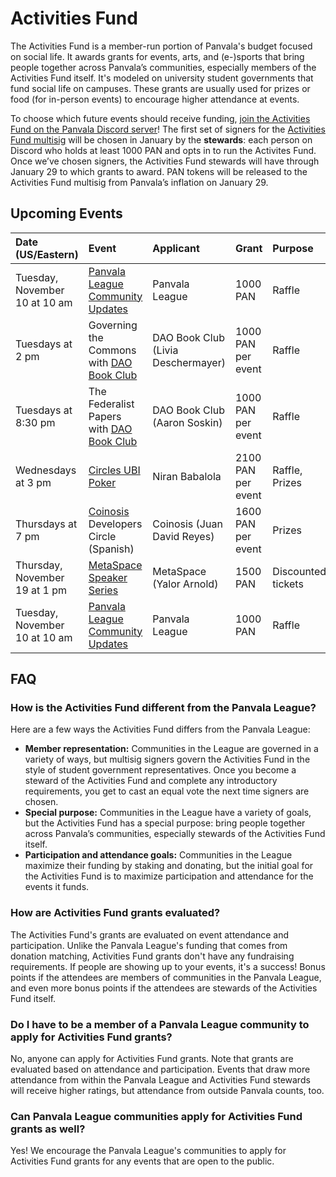 # Activities Fund

The Activities Fund is a member-run portion of Panvala's budget focused on social life. It awards grants for events, arts, and \(e-\)sports that bring people together across Panvala’s communities, especially members of the Activities Fund itself. It's modeled on university student governments that fund social life on campuses. These grants are usually used for prizes or food \(for in-person events\) to encourage higher attendance at events.

To choose which future events should receive funding, [join the Activities Fund on the Panvala Discord server](https://discord.gg/yZmYZbf)! The first set of signers for the [Activities Fund multisig](https://gnosis-safe.io/app/#/safes/0xe44f10A925411A3a0086E5EDba8A4399C6F75ad6/transactions) will be chosen in January by the **stewards**: each person on Discord who holds at least 1000 PAN and opts in to run the Activites Fund. Once we’ve chosen signers, the Activities Fund stewards will have through January 29 to which grants to award. PAN tokens will be released to the Activities Fund multisig from Panvala’s inflation on January 29.

## Upcoming Events

| Date \(US/Eastern\) | Event | Applicant | Grant | Purpose |
| :--- | :--- | :--- | :--- | :--- |
| Tuesday, November 10 at 10 am | [Panvala League Community Updates](https://discord.gg/yZmYZbf) | Panvala League | 1000 PAN | Raffle |
| Tuesdays at 2 pm | Governing the Commons with [DAO Book Club](https://discord.com/invite/dtUVKAc) | DAO Book Club \(Livia Deschermayer\) | 1000 PAN per event | Raffle |
| Tuesdays at 8:30 pm | The Federalist Papers with [DAO Book Club](https://discord.gg/dtUVKAc) | DAO Book Club \(Aaron Soskin\) | 1000 PAN per event | Raffle |
| Wednesdays at 3 pm | [Circles UBI Poker](https://docs.google.com/document/d/1BgISfWdKPJRtcfcxuWwMtG7p-lhhKW4sQnJZ1JrSDWk/edit) | Niran Babalola | 2100 PAN per event | Raffle, Prizes |
| Thursdays at 7 pm | [Coinosis](https://coinosis.co/) Developers Circle \(Spanish\) | Coinosis \(Juan David Reyes\) | 1600 PAN per event | Prizes |
| Thursday, November 19 at 1 pm | [MetaSpace Speaker Series](https://twitter.com/MetaSpace_Now/status/1322642939210829829) | MetaSpace \(Yalor Arnold\) | 1500 PAN | Discounted tickets |
| Tuesday, November 10 at 10 am | [Panvala League Community Updates](https://discord.gg/yZmYZbf) | Panvala League | 1000 PAN | Raffle |

## FAQ

### How is the Activities Fund different from the Panvala League?

Here are a few ways the Activities Fund differs from the Panvala League:

* **Member representation:** Communities in the League are governed in a variety of ways, but multisig signers govern the Activities Fund in the style of student government representatives. Once you become a steward of the Activities Fund and complete any introductory requirements, you get to cast an equal vote the next time signers are chosen.
* **Special purpose:** Communities in the League have a variety of goals, but the Activities Fund has a special purpose: bring people together across Panvala’s communities, especially stewards of the Activities Fund itself.
* **Participation and attendance goals:** Communities in the League maximize their funding by staking and donating, but the initial goal for the Activities Fund is to maximize participation and attendance for the events it funds.

### How are Activities Fund grants evaluated?

The Activities Fund's grants are evaluated on event attendance and participation. Unlike the Panvala League's funding that comes from donation matching, Activities Fund grants don't have any fundraising requirements. If people are showing up to your events, it's a success! Bonus points if the attendees are members of communities in the Panvala League, and even more bonus points if the attendees are stewards of the Activities Fund itself.

### Do I have to be a member of a Panvala League community to apply for Activities Fund grants?

No, anyone can apply for Activities Fund grants. Note that grants are evaluated based on attendance and participation. Events that draw more attendance from within the Panvala League and Activities Fund stewards will receive higher ratings, but attendance from outside Panvala counts, too.

### Can Panvala League communities apply for Activities Fund grants as well?

Yes! We encourage the Panvala League's communities to apply for Activities Fund grants for any events that are open to the public.

